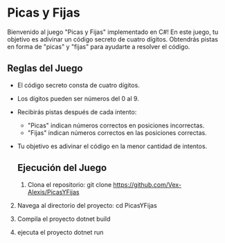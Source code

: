 # Picas y Fijas

Bienvenido al juego "Picas y Fijas" implementado en C#! En este juego, tu objetivo es adivinar un código secreto de cuatro dígitos. Obtendrás pistas en forma de "picas" y "fijas" para ayudarte a resolver el código.

## Reglas del Juego

- El código secreto consta de cuatro dígitos.
- Los dígitos pueden ser números del 0 al 9.
- Recibirás pistas después de cada intento:
  - "Picas" indican números correctos en posiciones incorrectas.
  - "Fijas" indican números correctos en las posiciones correctas.
- Tu objetivo es adivinar el código en la menor cantidad de intentos.


  ## Ejecución del Juego

  1. Clona el repositorio:
   git clone https://github.com/Vex-Alexis/PicasYFijas

2. Navega al directorio del proyecto:
    cd PicasYFijas

3. Compila el proyecto
    dotnet build

4. ejecuta el proyecto
    dotnet run
